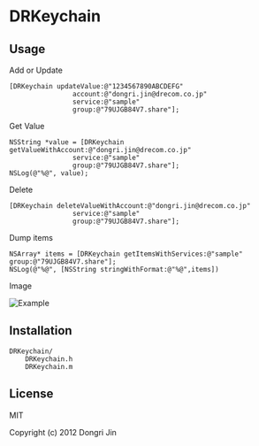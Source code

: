 DRKeychain
==========

Usage
-----

Add or Update

	[DRKeychain updateValue:@"1234567890ABCDEFG"
					account:@"dongri.jin@drecom.co.jp"
					service:@"sample"
					group:@"79UJGB84V7.share"];

Get Value

	NSString *value = [DRKeychain getValueWithAccount:@"dongri.jin@drecom.co.jp" 
					service:@"sample" 
					group:@"79UJGB84V7.share"];
	NSLog(@"%@", value);

Delete

	[DRKeychain deleteValueWithAccount:@"dongri.jin@drecom.co.jp"
					service:@"sample"
					group:@"79UJGB84V7.share"];

Dump items

	NSArray* items = [DRKeychain getItemsWithServices:@"sample" group:@"79UJGB84V7.share"];
	NSLog(@"%@", [NSString stringWithFormat:@"%@",items])


Image

![Example](http://s2.i1.picplzthumbs.com/upload/img/4e/88/eb/4e88eb76c3269e6d68d533786648e56e78f6ab3d_400r.jpg "Optional title")

Installation
-----------
	DRKeychain/
 		DRKeychain.h
 		DRKeychain.m

License
-------
MIT

Copyright (c) 2012 Dongri Jin
